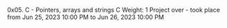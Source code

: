 0x05. C - Pointers, arrays and strings
C
 Weight: 1
 Project over - took place from Jun 25, 2023 10:00 PM to Jun 26, 2023 10:00 PM
